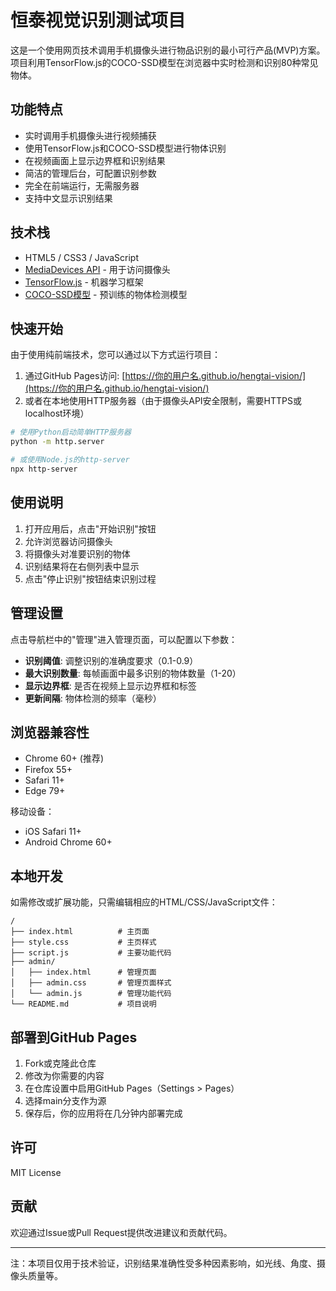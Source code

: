 # 恒泰视觉识别测试项目

这是一个使用网页技术调用手机摄像头进行物品识别的最小可行产品(MVP)方案。项目利用TensorFlow.js的COCO-SSD模型在浏览器中实时检测和识别80种常见物体。

## 功能特点

- 实时调用手机摄像头进行视频捕获
- 使用TensorFlow.js和COCO-SSD模型进行物体识别
- 在视频画面上显示边界框和识别结果
- 简洁的管理后台，可配置识别参数
- 完全在前端运行，无需服务器
- 支持中文显示识别结果

## 技术栈

- HTML5 / CSS3 / JavaScript
- [MediaDevices API](https://developer.mozilla.org/zh-CN/docs/Web/API/MediaDevices) - 用于访问摄像头
- [TensorFlow.js](https://tensorflow.google.cn/js) - 机器学习框架
- [COCO-SSD模型](https://github.com/tensorflow/tfjs-models/tree/master/coco-ssd) - 预训练的物体检测模型

## 快速开始

由于使用纯前端技术，您可以通过以下方式运行项目：

1. 通过GitHub Pages访问: [https://你的用户名.github.io/hengtai-vision/](https://你的用户名.github.io/hengtai-vision/)
2. 或者在本地使用HTTP服务器（由于摄像头API安全限制，需要HTTPS或localhost环境）

```bash
# 使用Python启动简单HTTP服务器
python -m http.server

# 或使用Node.js的http-server
npx http-server
```

## 使用说明

1. 打开应用后，点击"开始识别"按钮
2. 允许浏览器访问摄像头
3. 将摄像头对准要识别的物体
4. 识别结果将在右侧列表中显示
5. 点击"停止识别"按钮结束识别过程

## 管理设置

点击导航栏中的"管理"进入管理页面，可以配置以下参数：

- **识别阈值**: 调整识别的准确度要求（0.1-0.9）
- **最大识别数量**: 每帧画面中最多识别的物体数量（1-20）
- **显示边界框**: 是否在视频上显示边界框和标签
- **更新间隔**: 物体检测的频率（毫秒）

## 浏览器兼容性

- Chrome 60+ (推荐)
- Firefox 55+
- Safari 11+
- Edge 79+

移动设备：
- iOS Safari 11+
- Android Chrome 60+

## 本地开发

如需修改或扩展功能，只需编辑相应的HTML/CSS/JavaScript文件：

```
/
├── index.html          # 主页面
├── style.css           # 主页样式
├── script.js           # 主要功能代码
├── admin/
│   ├── index.html      # 管理页面
│   ├── admin.css       # 管理页面样式
│   └── admin.js        # 管理功能代码
└── README.md           # 项目说明
```

## 部署到GitHub Pages

1. Fork或克隆此仓库
2. 修改为你需要的内容
3. 在仓库设置中启用GitHub Pages（Settings > Pages）
4. 选择main分支作为源
5. 保存后，你的应用将在几分钟内部署完成

## 许可

MIT License

## 贡献

欢迎通过Issue或Pull Request提供改进建议和贡献代码。

---

注：本项目仅用于技术验证，识别结果准确性受多种因素影响，如光线、角度、摄像头质量等。 